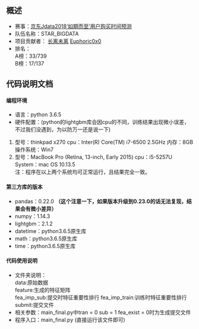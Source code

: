 ## **概述**
- 赛事：[京东Jdata2018‘如期而至’用户购买时间预测](https://jdata.jd.com/html/detail.html?id=2)
- 队伍名称：STAR_BIGDATA
- 项目贡献者：
  [长离未离](https://github.com/Francis1986)
  [Euphoric0x0](https://github.com/liht1996)
- 排名：  
  A榜：33/739  
  B榜：17/137


## **代码说明文档**
#### 编程环境
- 语言：python 3.6.5
- 硬件配置：(python的lightgbm库会因cpu的不同，训练结果出现微小误差，不过我们没遇到，为以防万一还是说一下)
1. 型号：thinkpad x270 cpu：Inter(R) Core(TM) i7-6500 2.5GHz 内存：8GB 操作系统：Win7
2. 型号：MacBook Pro (Retina, 13-inch, Early 2015) cpu：i5-5257U System：mac OS 10.13.5  
注：程序在以上两个系统均可正常运行，且结果完全一致。

#### 第三方库的版本
- pandas：0.22.0 **（这个注意一下，如果版本升级到0.23.0的话无法复现，结果会有微小差异）**
- numpy：1.14.3
- lightgbm：2.1.2
- datetime：python3.6.5原生库
- math：python3.6.5原生库
- time：python3.6.5原生库

#### 代码使用说明
- 文件夹说明：  
data:原始数据  
feature:生成的特征矩阵  
fea_imp_sub:提交时特征重要性排行  fea_imp_train:训练时特征重要性排行      
submit:提交文件
- 相关参数：main_final.py中tran = 0 sub = 1 fea_exist = 0时为生成提交文件
- 程序入口：main_final.py (直接运行该文件即可)